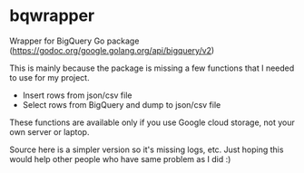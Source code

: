 # bqwrapper

Wrapper for BigQuery Go package (https://godoc.org/google.golang.org/api/bigquery/v2)

This is mainly because the package is missing a few functions that I needed to use for my project.

 - Insert rows from json/csv file
 - Select rows from BigQuery and dump to json/csv file

These functions are available only if you use Google cloud storage, not your own server or laptop.

Source here is a simpler version so it's missing logs, etc. Just hoping this would help other people who have same problem as I did :)


